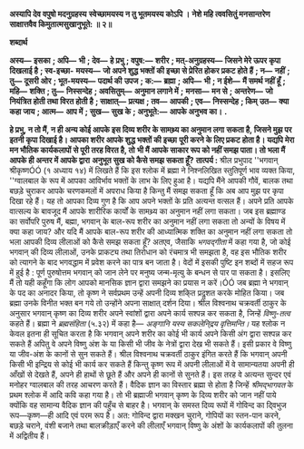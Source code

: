 **अस्यापि देव वपुषो मदनुग्रहस्य** **स्वेच्छामयस्य न तु भूतमयस्य कोऽपि ।** **नेशे महि त्ववसितुं मनसान्तरेण** **साक्षात्तवैव किमुतात्मसुखानुभूते: ॥ २॥** 

**शब्दार्थ** 

**अस्य—** **इसका** **; अपि—** **भी** **; देव—** **हे प्रभु** **; वपुष:—** **शरीर** **; मत्-अनुग्रहस्य—** **जिसने मेरे ऊपर कृपा दिखलाई है** **; स्व-इच्छा-** **मयस्य—** **जो अपने शुद्ध भक्तों की इच्छा से प्रेरित होकर प्रकट होते हैं** **; न—** **नहीं** **; तु—** **दूसरी ओर** **; भूत-मयस्य—** **पदार्थ की** **उपज** **; क:—** **ब्रह्मा** **; अपि—** **भी** **; न ईशे—** **मैं समर्थ नहीं हूँ** **; महि—** **शक्ति** **; तु—** **निस्सन्देह** **; अवसितुम्—** **अनुमान लगाने में** **;** **मनसा—** **मन से** **; अन्तरेण—** **जो नियंत्रित होती तथा विरत होती है** **; साक्षात्—** **प्रत्यक्ष** **; तव—** **आपकी** **; एव—** **निस्सन्देह** **; किम्** **उत—** **क्या कहा जाय** **; आत्म—** **आप में** **; सुख—** **सुख के** **; अनुभूते:—** **आपके अनुभव का।** **.** 

**हे प्रभु, न तो मैं, न ही अन्य कोई आपके इस दिव्य शरीर के सामथ्र्य का अनुमान लगा** **सकता है, जिसने मुझ पर इतनी कृपा दिखाई है। आपका शरीर आपके शुद्ध भक्तों की इच्छा** **पूरी करने के लिए प्रकट होता है। यद्यपि मेरा मन भौतिक कार्यकलापों से पूरी तरह विरत है, तो** **भी मैं आपके साकार रूप को नहीं समझ पाता। तो भला मैं आपके ही अन्तर में आपके द्वारा** **अनुभूत सुख को कैसे समझ सकता हूँ?** **तात्पर्य :** श्रील प्रभुपाद ''भगवान् श्रीकृष्णÓÓ (१ अध्याय १४) में लिखते हैं कि इस श्लोक में ब्रह्मा ने निश्नलिखित स्तुतिपूर्ण भाव व्यक्त किया, ''ग्वालबाल के रूप में आपका आविर्भाव भक्तों के लाभ के लिए हुआ है। यद्यपि मैंने आपकी गौवें, बालक तथा बछड़े चुराकर आपके चरणकमलों में अपराध किया है किन्तु मैं समझ सकता हूँ कि अब आप मुझ पर कृपा दिखा रहे हैं। यह तो आपका दिव्य गुण है कि आप अपने भक्तों के प्रति अत्यन्त वत्सल हैं। अपने प्रति आपके वात्सल्य के बावजूद मैं आपके शारीरिक कार्यों के सामथ्र्य का अनुमान नहीं लगा सकता। जब इस ब्रह्माण्ड का सर्वोपरि पुरुष मैं, बह्मा, भगवान् के बाल-रूप शरीर का अनुमान नहीं लगा सकता तो अन्यों के विषय में क्या कहा जाय? और यदि मैं आपके बाल-रूप शरीर की आध्यात्मिक शक्ति का अनुमान नहीं लगा सकता तो भला आपकी दिव्य लीलाओं को कैसे समझ सकता हूँ? अतएव, जैसाकि *भगवद्गीता* में कहा गया है, जो कोई भगवान् की दिव्य लीलाओं, उनके प्राकट्य तथा तिरोधान को रंचमात्र भी समझता है, वह इस भौतिक शरीर को त्यागने के बाद भगवद्धाम में प्रवेश करने का पात्र बन जाता है। वेदों में इसकी पुष्टि इन शब्दों में सहज रूप में हुई है : पूर्ण पुरुषोत्तम भगवान् को जान लेने पर मनुष्य जन्म-मृत्यु के बन्धन से पार पा सकता है। इसलिए मैं तो यही कहूँगा कि लोग आपको मानसिक ज्ञान द्वारा समझने का प्रयास न करें।ÓÓ जब ब्रह्मा ने भगवान् के पद का अनादर किया, तो कृष्ण ने सर्वप्रथम उन्हें अपनी दिव्य शकि्त प्रदॢशत करके मोहित किया। जब ब्रह्मा उनके विनीत भक्त बन गये तो उन्होंने अपना साक्षात् दर्शन दिया। श्रील विश्वनाथ चक्रवर्ती ठाकुर के अनुसार भगवान् कृष्ण का दिव्य शरीर अपने स्वांशों द्वारा अपने कार्य सश्पन्न कर सकता है, जिन्हें *विष्णु-तत्व* कहते हैं। ब्रह्मा ने *ब्रह्मसंहिता* (५.३२) में कहा है— *अङ्गानि यस्य सकलेनि्द्रय वृत्तिमन्ति।* यह श्लोक न केवल इतना ही सूचित करता है कि भगवान् अपने शरीर का कोई भी कार्य अपने किसी अंग द्वारा सश्पन्न कर सकते हैं अपितु वे अपने विष्णु अंश के या किसी भी जीव के नेत्रों द्वारा देख भी सकते हैं। इसी प्रकार वे विष्णु या जीव-अंश के कानों से सुन सकते हैं। श्रील विश्वनाथ चक्रवर्ती ठाकुर इंगित करते हैं कि भगवान् अपनी किसी भी इन्द्रिय से कोई भी कार्य कर सकते हैं किन्तु कृष्ण रूप में अपनी लीलाओं में वे सामान्यतया अपनी ही आँखों से देखते हैं, अपने ही हाथों से छूते हैं और अपने ही कानों से सुनते हैं। इस तरह वे अत्यन्त सुन्दर एवं मनोहर ग्वालबाल की तरह आचरण करते हैं। वैदिक ज्ञान का विस्तार ब्रह्मा से होता है जिन्हें *श्रीमद्भागवत* के प्रथम श्लोक में आदि कवि कहा गया है। तो भी ब्रह्माजी भगवान् कृष्ण के दिव्य शरीर को जान नहीं पाये क्योंकि वह सामान्य वैदिक ज्ञान की पहुँच से बाहर है। भगवान् के समस्त दिव्य रूपों में गोविन्द का दि्वभुज रूप—कृष्ण—ही आदि एवं परम रूप है। अत: गोविन्द द्वारा मक्खन चुराने, गोपियों का स्तन-पान करने, बछड़े चराने, वंशी बजाने तथा बालक्रीड़ाएँ करने की लीलाएँ भगवान् विष्णु के अंशों के कार्यकलापों की तुलना में अद्वितीय हैं।  